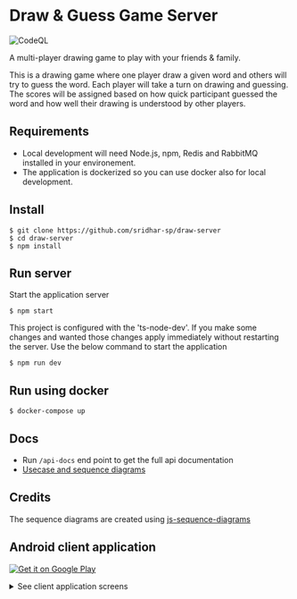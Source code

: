 # Draw & Guess Game Server

![CodeQL](https://github.com/sridhar-sp/draw-server/workflows/CodeQL/badge.svg?branch=master)

A multi-player drawing game to play with your friends & family.

This is a drawing game where one player draw a given word and others will try to guess the word. Each player will take a turn on drawing and guessing. The scores will be assigned based on how quick participant guessed the word and how well their drawing is understood by other players.


## Requirements

* Local development will need Node.js, npm, Redis and RabbitMQ installed in your environement. 
* The application is dockerized so you can use docker also for local development.


## Install

    $ git clone https://github.com/sridhar-sp/draw-server
    $ cd draw-server
    $ npm install

## Run server

Start the application server

    $ npm start

This project is configured with the 'ts-node-dev'. If you make some changes and wanted those changes apply immediately without restarting the server. Use the below command to start the application

    $ npm run dev

## Run using docker

    $ docker-compose up

## Docs

* Run `/api-docs` end point to get the full api documentation
* [Usecase and sequence diagrams](https://sridhar-sp.github.io/draw-server)

## Credits

The sequence diagrams are created using [js-sequence-diagrams](https://bramp.github.io/js-sequence-diagrams/)

## Android client application
<a href='https://play.google.com/store/apps/details?id=com.gandiva.draw'><img alt='Get it on Google Play' src='https://play.google.com/intl/en_us/badges/static/images/badges/en_badge_web_generic.png'/></a>


<details><summary>See client application screens</summary>
<table >
  <tr>
    <th><img src="https://play-lh.googleusercontent.com/11Yfl672NhsQWjj5bA9bKis9cnPTy1Hpv_vj-PWm0-CTMp3-UnLF5ElKAopBibQocnQ=w720-h310-rw" /> </th>
    <th><img src="https://play-lh.googleusercontent.com/Zx6bCDPEefyndkRlb7zae3OKMjfAKBNiHl0eNWDePbVGJS7n7EEITGygHIR-bx4pu3Q=w720-h310-rw" /> </th>
    <th> <img src="https://play-lh.googleusercontent.com/lOSWzo1dW1UIDHhKBDB1k9-DyF2IEcA2GUnDfdty4xiaiIRqWjnUT1j0mHeWm_jx1wZF=w720-h310-rw" /></th>
    <th> <img src="https://play-lh.googleusercontent.com/WTDuKa_DGTW0dremkCf8HkRhkWn9-A2MfqPJx8RzpAFJw-A8gwDYJmby-cMPwH1ABxo=w720-h310-rw" /> </th>
  </tr>
    
  <tr>
    <th><img src="https://play-lh.googleusercontent.com/ThDtpsIeCAbxRh0jWlxbq6UXF3B7SVQP3kKbGYmTFF82KW35v4Ym1vnMyoqmlWLTCZU=w720-h310-rw" /> </th>
    <th><img src="https://play-lh.googleusercontent.com/YIcNnw_3l6mbizefaj7MGZ0_kMtnMC5tuCDr_T77X-aCw_k9GJuJ6Uw7AMJiWHIPvg=w720-h310-rw" /> </th>
    <th> <img src="https://play-lh.googleusercontent.com/FgLmSLW13LkcPhHJnTK6bUnFdHqJ0qK5XHTnByPCJQDRxvQM-yvLeIaCXZ6OA1KkNA=w720-h310-rw" /></th>
    <th> <img src="https://play-lh.googleusercontent.com/i1MuWmyaU6WaBfcyot__vGOF-pfF0_BCFMqesyIYRRkB7GFZvgmtJrVrrmfd95dYyfc=w720-h310-rw" /> </th>  
  </tr>
</table>   
</details>


